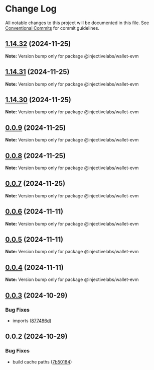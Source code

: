 # Change Log

All notable changes to this project will be documented in this file.
See [Conventional Commits](https://conventionalcommits.org) for commit guidelines.

## [1.14.32](https://github.com/InjectiveLabs/injective-ts/compare/@injectivelabs/wallet-evm@1.14.31...@injectivelabs/wallet-evm@1.14.32) (2024-11-25)

**Note:** Version bump only for package @injectivelabs/wallet-evm





## [1.14.31](https://github.com/InjectiveLabs/injective-ts/compare/@injectivelabs/wallet-evm@1.14.30...@injectivelabs/wallet-evm@1.14.31) (2024-11-25)

**Note:** Version bump only for package @injectivelabs/wallet-evm





## [1.14.30](https://github.com/InjectiveLabs/injective-ts/compare/@injectivelabs/wallet-evm@0.0.9...@injectivelabs/wallet-evm@1.14.30) (2024-11-25)

**Note:** Version bump only for package @injectivelabs/wallet-evm





## [0.0.9](https://github.com/InjectiveLabs/injective-ts/compare/@injectivelabs/wallet-evm@0.0.8...@injectivelabs/wallet-evm@0.0.9) (2024-11-25)

**Note:** Version bump only for package @injectivelabs/wallet-evm





## [0.0.8](https://github.com/InjectiveLabs/injective-ts/compare/@injectivelabs/wallet-evm@0.0.7...@injectivelabs/wallet-evm@0.0.8) (2024-11-25)

**Note:** Version bump only for package @injectivelabs/wallet-evm





## [0.0.7](https://github.com/InjectiveLabs/injective-ts/compare/@injectivelabs/wallet-evm@0.0.7-beta.5...@injectivelabs/wallet-evm@0.0.7) (2024-11-25)

**Note:** Version bump only for package @injectivelabs/wallet-evm





## [0.0.6](https://github.com/InjectiveLabs/injective-ts/compare/@injectivelabs/wallet-evm@0.0.5...@injectivelabs/wallet-evm@0.0.6) (2024-11-11)

**Note:** Version bump only for package @injectivelabs/wallet-evm





## [0.0.5](https://github.com/InjectiveLabs/injective-ts/compare/@injectivelabs/wallet-evm@0.0.4...@injectivelabs/wallet-evm@0.0.5) (2024-11-11)

**Note:** Version bump only for package @injectivelabs/wallet-evm





## [0.0.4](https://github.com/InjectiveLabs/injective-ts/compare/@injectivelabs/wallet-evm@0.0.4-beta.6...@injectivelabs/wallet-evm@0.0.4) (2024-11-11)

**Note:** Version bump only for package @injectivelabs/wallet-evm





## [0.0.3](https://github.com/InjectiveLabs/injective-ts/compare/@injectivelabs/wallet-evm@0.0.3-beta.0...@injectivelabs/wallet-evm@0.0.3) (2024-10-29)


### Bug Fixes

* imports ([877486d](https://github.com/InjectiveLabs/injective-ts/commit/877486d027440d54d043f5b3b8f8a6f45be6521e))





## 0.0.2 (2024-10-29)


### Bug Fixes

* build cache paths ([7b50184](https://github.com/InjectiveLabs/injective-ts/commit/7b5018431d970bfb00d022878fbf7994e4878e72))
